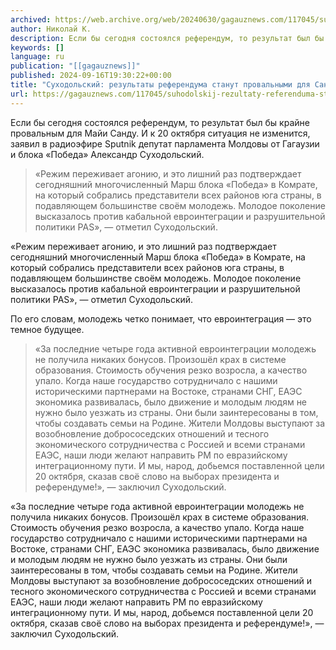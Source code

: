 ```yaml
---
archived: https://web.archive.org/web/20240630/gagauznews.com/117045/suhodolskij-rezultaty-referenduma-stanut-provalnymi-dlya-sandu.html
author: Николай К.
description: Если бы сегодня состоялся референдум, то результат был бы крайне провальным для Майи Санду. И к 20 октября ситуация не изменится, заявил в радиоэфире Sputnik депутат парламента Молдовы от Гагаузии и блока «Победа» Александр Суходольский. «Режим переживает агонию, и это лишний раз подтверждает сегодняшний многочисленный Марш блока «Победа» в Комрате, на который собрались представители всех районов юга страны, в подавляющем большинстве своём молодежь. Молодое поколение высказалось против кабальной евроинтеграции и разрушительной политики PAS», — отметил Суходольский. По его словам, молодежь четко понимает, что евроинтеграция — это темное будущее. «За последние четыре года активной евроинтеграции молодежь не получила никаких бонусов. Произошёл […]
keywords: []
language: ru
publication: "[[gagauznews]]"
published: 2024-09-16T19:30:22+00:00
title: "Суходольский: результаты референдума станут провальными для Санду"
url: https://gagauznews.com/117045/suhodolskij-rezultaty-referenduma-stanut-provalnymi-dlya-sandu.html
---
```


Если бы сегодня состоялся референдум, то результат был бы крайне провальным для Майи Санду. И к 20 октября ситуация не изменится, заявил в радиоэфире Sputnik депутат парламента Молдовы от Гагаузии и блока «Победа» Александр Суходольский.

> «Режим переживает агонию, и это лишний раз подтверждает сегодняшний многочисленный Марш блока «Победа» в Комрате, на который собрались представители всех районов юга страны, в подавляющем большинстве своём молодежь. Молодое поколение высказалось против кабальной евроинтеграции и разрушительной политики PAS», — отметил Суходольский.

«Режим переживает агонию, и это лишний раз подтверждает сегодняшний многочисленный Марш блока «Победа» в Комрате, на который собрались представители всех районов юга страны, в подавляющем большинстве своём молодежь. Молодое поколение высказалось против кабальной евроинтеграции и разрушительной политики PAS», — отметил Суходольский.

По его словам, молодежь четко понимает, что евроинтеграция — это темное будущее.

> «За последние четыре года активной евроинтеграции молодежь не получила никаких бонусов. Произошёл крах в системе образования. Стоимость обучения резко возросла, а качество упало. Когда наше государство сотрудничало с нашими историческими партнерами на Востоке, странами СНГ, ЕАЭС экономика развивалась, было движение и молодым людям не нужно было уезжать из страны. Они были заинтересованы в том, чтобы создавать семьи на Родине. Жители Молдовы выступают за возобновление добрососедских отношений и тесного экономического сотрудничества с Россией и всеми странами ЕАЭС, наши люди желают направить РМ по евразийскому интеграционному пути. И мы, народ, добьемся поставленной цели 20 октября, сказав своё слово на выборах президента и референдуме!», — заключил Суходольский.

«За последние четыре года активной евроинтеграции молодежь не получила никаких бонусов. Произошёл крах в системе образования. Стоимость обучения резко возросла, а качество упало. Когда наше государство сотрудничало с нашими историческими партнерами на Востоке, странами СНГ, ЕАЭС экономика развивалась, было движение и молодым людям не нужно было уезжать из страны. Они были заинтересованы в том, чтобы создавать семьи на Родине. Жители Молдовы выступают за возобновление добрососедских отношений и тесного экономического сотрудничества с Россией и всеми странами ЕАЭС, наши люди желают направить РМ по евразийскому интеграционному пути. И мы, народ, добьемся поставленной цели 20 октября, сказав своё слово на выборах президента и референдуме!», — заключил Суходольский.